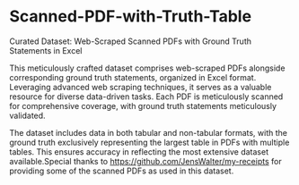 # Scanned-PDF-with-Truth-Table
Curated Dataset: Web-Scraped Scanned PDFs with Ground Truth Statements in Excel


This meticulously crafted dataset comprises web-scraped PDFs alongside corresponding ground truth statements, organized in Excel format. Leveraging advanced web scraping techniques, it serves as a valuable resource for diverse data-driven tasks. Each PDF is meticulously scanned for comprehensive coverage, with ground truth statements meticulously validated. 

The dataset includes data in both tabular and non-tabular formats, with the ground truth exclusively representing the largest table in PDFs with multiple tables. This ensures accuracy in reflecting the most extensive dataset available.Special thanks to https://github.com/JensWalter/my-receipts for providing some of the scanned PDFs as used in this dataset.

